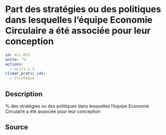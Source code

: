 # Part des stratégies ou des politiques dans lesquelles l’équipe Economie Circulaire a été associée pour leur conception
```yaml
id: eci-031
unite: '%'
actions:
  - eci/1.2.3
climat_pratic_ids:
  - strategie
```
## Description
% des stratégies ou des politiques dans lesquelles l’équipe Economie Circulaire a été associée pour leur conception

## Source
